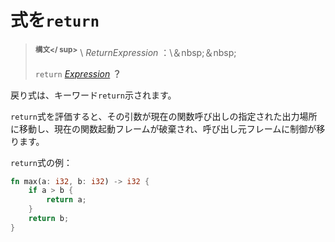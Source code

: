 # <!--`return` expressions--> 式を`return`

> <!--**<sup>Syntax</sup>** \  _ReturnExpression_ :\ &nbsp;&nbsp;-->
> **<sup>構文</ sup>** \  _ReturnExpression_ ：\＆nbsp;＆nbsp;
> <!--`return` [_Expression_]  __?__ -->
> `return` [_Expression_]  __？__ 

<!--Return expressions are denoted with the keyword `return`.-->
戻り式は、キーワード`return`示されます。
<!--Evaluating a `return` expression moves its argument into the designated output location for the current function call, destroys the current function activation frame, and transfers control to the caller frame.-->
`return`式を評価すると、その引数が現在の関数呼び出しの指定された出力場所に移動し、現在の関数起動フレームが破棄され、呼び出し元フレームに制御が移ります。

<!--An example of a `return` expression:-->
`return`式の例：

```rust
fn max(a: i32, b: i32) -> i32 {
    if a > b {
        return a;
    }
    return b;
}
```

[_Expression_]: expressions.html
